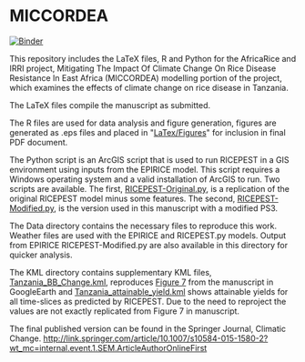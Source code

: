 MICCORDEA
========

[![Binder](https://mybinder.org/badge_logo.svg)](https://mybinder.org/v2/gh/annefou/MICCORDEA/master?urlpath=rstudio)

This repository includes the LaTeX files, R and Python for the AfricaRice and IRRI project, Mitigating The Impact Of Climate Change On Rice Disease Resistance In East Africa (MICCORDEA) modelling portion of the project, which examines the effects of climate change on rice disease in Tanzania.

The LaTeX files compile the manuscript as submitted.

The R files are used for data analysis and figure generation, figures are generated as .eps files and placed in "[LaTex/Figures](./LaTeX/Figures)" for inclusion in final PDF document.

The Python script is an ArcGIS script that is used to run RICEPEST in a GIS environment using inputs from the EPIRICE model. This script requires a Windows operating system and a valid installation of ArcGIS to run. Two scripts are available. The first, [RICEPEST-Original.py](./Python%20Code/RICEPEST-Original.py), is a replication of the original RICEPEST model minus some features. The second, [RICEPEST-Modified.py](./Python%20Code/RICEPEST-Modified.py), is the version used in this manuscript with a modified PS3.

The Data directory contains the necessary files to reproduce this work. Weather files are used with the EPIRICE and RICEPEST.py models. Output from EPIRICE RICEPEST-Modified.py are also available in this directory for quicker analysis.

The KML directory contains supplementary KML files, [Tanzania_BB_Change.kml](./KML/Tanzania_BB_Change.kml), reproduces [Figure 7](./LaTeX/Figures/Fig7-eps-converted-to.pdf) from the manuscript in GoogleEarth and [Tanzania_attainable_yield.kml](./KML/Tanzania_attainable_yield.kml) shows attainable yields for all time-slices as predicted by RICEPEST. Due to the need to reproject the values are not exactly replicated from Figure 7 in manuscript.

The final published version can be found in the Springer Journal, Climatic Change. <http://link.springer.com/article/10.1007/s10584-015-1580-2?wt_mc=internal.event.1.SEM.ArticleAuthorOnlineFirst>
